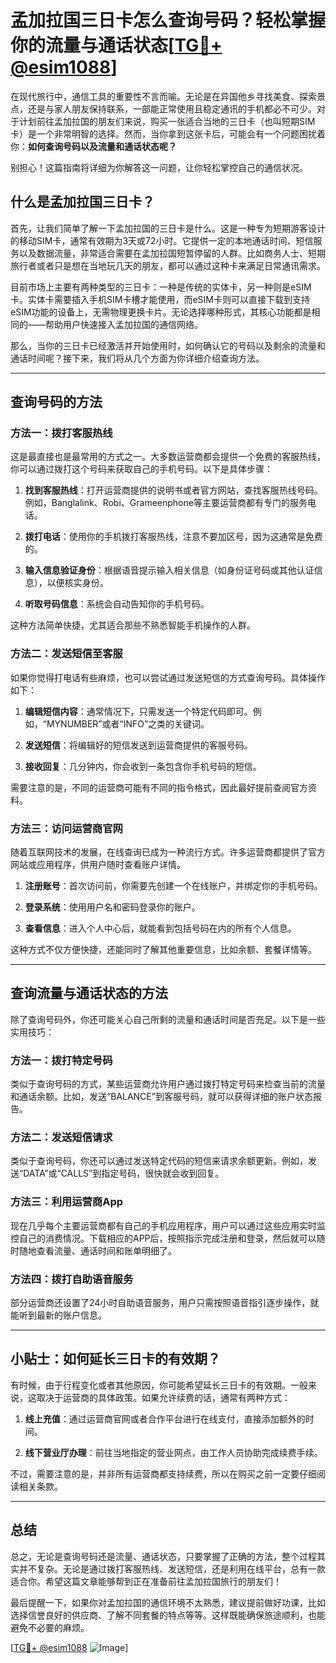 # 孟加拉国三日卡怎么查询号码？轻松掌握你的流量与通话状态[[TG💪+ @esim1088](https://t.me/s/esim1088)]

在现代旅行中，通信工具的重要性不言而喻。无论是在异国他乡寻找美食、探索景点，还是与家人朋友保持联系，一部能正常使用且稳定通讯的手机都必不可少。对于计划前往孟加拉国的朋友们来说，购买一张适合当地的三日卡（也叫短期SIM卡）是一个非常明智的选择。然而，当你拿到这张卡后，可能会有一个问题困扰着你：**如何查询号码以及流量和通话状态呢？**

别担心！这篇指南将详细为你解答这一问题，让你轻松掌控自己的通信状况。

## 什么是孟加拉国三日卡？

首先，让我们简单了解一下孟加拉国的三日卡是什么。这是一种专为短期游客设计的移动SIM卡，通常有效期为3天或72小时。它提供一定的本地通话时间、短信服务以及数据流量，非常适合需要在孟加拉国短暂停留的人群。比如商务人士、短期旅行者或者只是想在当地玩几天的朋友，都可以通过这种卡来满足日常通讯需求。

目前市场上主要有两种类型的三日卡：一种是传统的实体卡，另一种则是eSIM卡。实体卡需要插入手机SIM卡槽才能使用，而eSIM卡则可以直接下载到支持eSIM功能的设备上，无需物理更换卡片。无论选择哪种形式，其核心功能都是相同的——帮助用户快速接入孟加拉国的通信网络。

那么，当你的三日卡已经激活并开始使用时，如何确认它的号码以及剩余的流量和通话时间呢？接下来，我们将从几个方面为你详细介绍查询方法。

---

## 查询号码的方法

### 方法一：拨打客服热线
这是最直接也是最常用的方式之一。大多数运营商都会提供一个免费的客服热线，你可以通过拨打这个号码来获取自己的手机号码。以下是具体步骤：

1. **找到客服热线**：打开运营商提供的说明书或者官方网站，查找客服热线号码。例如，Banglalink、Robi、Grameenphone等主要运营商都有专门的服务电话。
   
2. **拨打电话**：使用你的手机拨打客服热线，注意不要加区号，因为这通常是免费的。

3. **输入信息验证身份**：根据语音提示输入相关信息（如身份证号码或其他认证信息），以便核实身份。

4. **听取号码信息**：系统会自动告知你的手机号码。

这种方法简单快捷，尤其适合那些不熟悉智能手机操作的人群。

### 方法二：发送短信至客服
如果你觉得打电话有些麻烦，也可以尝试通过发送短信的方式查询号码。具体操作如下：

1. **编辑短信内容**：通常情况下，只需发送一个特定代码即可。例如，“MYNUMBER”或者“INFO”之类的关键词。

2. **发送短信**：将编辑好的短信发送到运营商提供的客服号码。

3. **接收回复**：几分钟内，你会收到一条包含你手机号码的短信。

需要注意的是，不同的运营商可能有不同的指令格式，因此最好提前查阅官方资料。

### 方法三：访问运营商官网
随着互联网技术的发展，在线查询已成为一种流行方式。许多运营商都提供了官方网站或应用程序，供用户随时查看账户详情。

1. **注册账号**：首次访问前，你需要先创建一个在线账户，并绑定你的手机号码。

2. **登录系统**：使用用户名和密码登录你的账户。

3. **查看信息**：进入个人中心后，就能看到包括号码在内的所有个人信息。

这种方式不仅方便快捷，还能同时了解其他重要信息，比如余额、套餐详情等。

---

## 查询流量与通话状态的方法

除了查询号码外，你还可能关心自己所剩的流量和通话时间是否充足。以下是一些实用技巧：

### 方法一：拨打特定号码
类似于查询号码的方式，某些运营商允许用户通过拨打特定号码来检查当前的流量和通话余额。比如，发送“BALANCE”到客服号码，就可以获得详细的账户状态报告。

### 方法二：发送短信请求
类似于查询号码，你还可以通过发送特定代码的短信来请求余额更新。例如，发送“DATA”或“CALLS”到指定号码，很快就会收到回复。

### 方法三：利用运营商App
现在几乎每个主要运营商都有自己的手机应用程序，用户可以通过这些应用实时监控自己的消费情况。下载相应的APP后，按照指示完成注册和登录，然后就可以随时随地查看流量、通话时间和账单明细了。

### 方法四：拨打自助语音服务
部分运营商还设置了24小时自助语音服务，用户只需按照语音指引逐步操作，就能听到最新的账户信息。

---

## 小贴士：如何延长三日卡的有效期？

有时候，由于行程变化或者其他原因，你可能希望延长三日卡的有效期。一般来说，这取决于运营商的具体政策。如果允许续费的话，通常有两种方式：

1. **线上充值**：通过运营商官网或者合作平台进行在线支付，直接添加额外的时间。

2. **线下营业厅办理**：前往当地指定的营业网点，由工作人员协助完成续费手续。

不过，需要注意的是，并非所有运营商都支持续费，所以在购买之前一定要仔细阅读相关条款。

---

## 总结

总之，无论是查询号码还是流量、通话状态，只要掌握了正确的方法，整个过程其实并不复杂。无论是通过拨打客服热线、发送短信，还是利用在线平台，总有一款适合你。希望这篇文章能够帮到正在准备前往孟加拉国旅行的朋友们！

最后提醒一下，如果你对孟加拉国的通信环境不太熟悉，建议提前做好功课，比如选择信誉良好的供应商、了解不同套餐的特点等等。这样既能确保旅途顺利，也能避免不必要的麻烦。

[[TG💪+ @esim1088](https://t.me/s/esim1088) ![Image](https://i.postimg.cc/4NQfJmqS/Snipaste-2025-05-13-00-14-12.png)]